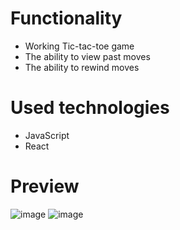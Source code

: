 # Functionality
- Working Tic-tac-toe game
- The ability to view past moves
- The ability to rewind moves

# Used technologies
-  JavaScript
-  React

# Preview
![image](https://github.com/AlexeyAbramovich/tic-tac-toe/assets/74393859/d20f3215-efe8-447e-b68d-6e0f7a9111bc)
![image](https://github.com/AlexeyAbramovich/tic-tac-toe/assets/74393859/52e7e2ff-e1be-4baf-9bda-4eceeff88137)
